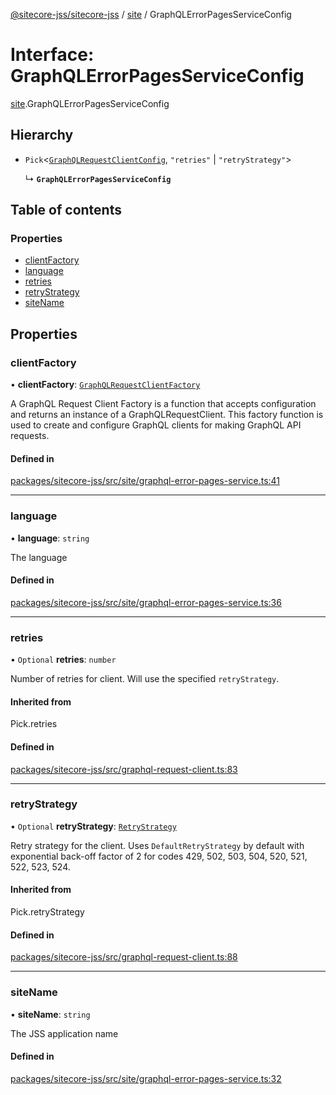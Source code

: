 [@sitecore-jss/sitecore-jss](../README.md) / [site](../modules/site.md) / GraphQLErrorPagesServiceConfig

# Interface: GraphQLErrorPagesServiceConfig

[site](../modules/site.md).GraphQLErrorPagesServiceConfig

## Hierarchy

- `Pick`\<[`GraphQLRequestClientConfig`](../modules/index.md#graphqlrequestclientconfig), ``"retries"`` \| ``"retryStrategy"``\>

  ↳ **`GraphQLErrorPagesServiceConfig`**

## Table of contents

### Properties

- [clientFactory](site.GraphQLErrorPagesServiceConfig.md#clientfactory)
- [language](site.GraphQLErrorPagesServiceConfig.md#language)
- [retries](site.GraphQLErrorPagesServiceConfig.md#retries)
- [retryStrategy](site.GraphQLErrorPagesServiceConfig.md#retrystrategy)
- [siteName](site.GraphQLErrorPagesServiceConfig.md#sitename)

## Properties

### clientFactory

• **clientFactory**: [`GraphQLRequestClientFactory`](../modules/index.md#graphqlrequestclientfactory)

A GraphQL Request Client Factory is a function that accepts configuration and returns an instance of a GraphQLRequestClient.
This factory function is used to create and configure GraphQL clients for making GraphQL API requests.

#### Defined in

[packages/sitecore-jss/src/site/graphql-error-pages-service.ts:41](https://github.com/Sitecore/jss/blob/892e6d1a5/packages/sitecore-jss/src/site/graphql-error-pages-service.ts#L41)

___

### language

• **language**: `string`

The language

#### Defined in

[packages/sitecore-jss/src/site/graphql-error-pages-service.ts:36](https://github.com/Sitecore/jss/blob/892e6d1a5/packages/sitecore-jss/src/site/graphql-error-pages-service.ts#L36)

___

### retries

• `Optional` **retries**: `number`

Number of retries for client. Will use the specified `retryStrategy`.

#### Inherited from

Pick.retries

#### Defined in

[packages/sitecore-jss/src/graphql-request-client.ts:83](https://github.com/Sitecore/jss/blob/892e6d1a5/packages/sitecore-jss/src/graphql-request-client.ts#L83)

___

### retryStrategy

• `Optional` **retryStrategy**: [`RetryStrategy`](index.RetryStrategy.md)

Retry strategy for the client. Uses `DefaultRetryStrategy` by default with exponential
back-off factor of 2 for codes 429, 502, 503, 504, 520, 521, 522, 523, 524.

#### Inherited from

Pick.retryStrategy

#### Defined in

[packages/sitecore-jss/src/graphql-request-client.ts:88](https://github.com/Sitecore/jss/blob/892e6d1a5/packages/sitecore-jss/src/graphql-request-client.ts#L88)

___

### siteName

• **siteName**: `string`

The JSS application name

#### Defined in

[packages/sitecore-jss/src/site/graphql-error-pages-service.ts:32](https://github.com/Sitecore/jss/blob/892e6d1a5/packages/sitecore-jss/src/site/graphql-error-pages-service.ts#L32)
